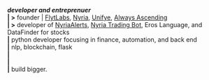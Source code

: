 <p>
  <b><i>developer and entreprenuer</i></b><br>
  <b>| ></b> founder | <a href='https://FlytLaboratories.com'>FlytLabs</a>, <a href='https://nyriabot.io'>Nyria</a>, <a href='https://Unifye.me'>Unifye</a>, <a href='https://www.alwaysascending.io'>Always Ascending</a><br>
  <b>| ></b> developer of <a href='https://twitter.com/nyriaalerts'>NyriaAlerts</a>, <a href='https://twitter.com/botnyria'>Nyria Trading Bot</a>, <a href'https://github.com/xozxro/Eros'>Eros Language</a>, and DataFinder for stocks<br>
<b>|</b> python developer focusing in finance, automation, and back end<br>
<b>|</b> nlp, blockchain, flask<br>
<b>|</b> <br>
<b>|</b> <br>
<b>|</b> build bigger.<br>
</p>
